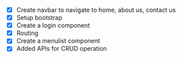 - [x] Create navbar to navigate to home, about us, contact us
- [x] Setup bootstrap
- [x] Create a login component
- [x] Routing
- [x] Create a menulist component
- [x] Added APIs for CRUD operation
